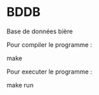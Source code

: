 BDDB
====

Base de données bière

Pour compiler le programme :

make 

Pour executer le programme :

make run
